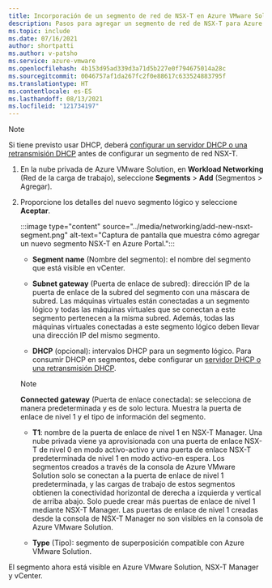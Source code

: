 ```yaml
---
title: Incorporación de un segmento de red de NSX-T en Azure VMware Solution
description: Pasos para agregar un segmento de red de NSX-T para Azure VMware Solution en Azure Portal.
ms.topic: include
ms.date: 07/16/2021
author: shortpatti
ms.author: v-patsho
ms.service: azure-vmware
ms.openlocfilehash: 4b153d95ad339d3a71d5b227e0f794675014a28c
ms.sourcegitcommit: 0046757af1da267fc2f0e88617c633524883795f
ms.translationtype: HT
ms.contentlocale: es-ES
ms.lasthandoff: 08/13/2021
ms.locfileid: "121734197"
---
```

<!-- Used in configure-dhcp-azure-vmware-solution.md and tutorial-nsx-t-network-segment.md -->


>[!NOTE]
>Si tiene previsto usar DHCP, deberá [configurar un servidor DHCP o una retransmisión DHCP](../configure-dhcp-azure-vmware-solution.md) antes de configurar un segmento de red NSX-T. 

1. En la nube privada de Azure VMware Solution, en **Workload Networking** (Red de la carga de trabajo), seleccione **Segments** > **Add** (Segmentos > Agregar). 

2. Proporcione los detalles del nuevo segmento lógico y seleccione **Aceptar**.

   :::image type="content" source="../media/networking/add-new-nsxt-segment.png" alt-text="Captura de pantalla que muestra cómo agregar un nuevo segmento NSX-T en Azure Portal.":::

   - **Segment name** (Nombre del segmento): el nombre del segmento que está visible en vCenter.

   - **Subnet gateway** (Puerta de enlace de subred): dirección IP de la puerta de enlace de la subred del segmento con una máscara de subred. Las máquinas virtuales están conectadas a un segmento lógico y todas las máquinas virtuales que se conectan a este segmento pertenecen a la misma subred.  Además, todas las máquinas virtuales conectadas a este segmento lógico deben llevar una dirección IP del mismo segmento.

   - **DHCP** (opcional): intervalos DHCP para un segmento lógico. Para consumir DHCP en segmentos, debe configurar un [servidor DHCP o una retransmisión DHCP](../configure-dhcp-azure-vmware-solution.md).    

   >[!NOTE]
   >**Connected gateway** (Puerta de enlace conectada): se selecciona de manera predeterminada y es de solo lectura.  Muestra la puerta de enlace de nivel 1 y el tipo de información del segmento. 
   >
   >- **T1**: nombre de la puerta de enlace de nivel 1 en NSX-T Manager. Una nube privada viene ya aprovisionada con una puerta de enlace NSX-T de nivel 0 en modo activo-activo y una puerta de enlace NSX-T predeterminada de nivel 1 en modo activo-en espera.  Los segmentos creados a través de la consola de Azure VMware Solution solo se conectan a la puerta de enlace de nivel 1 predeterminada, y las cargas de trabajo de estos segmentos obtienen la conectividad horizontal de derecha a izquierda y vertical de arriba abajo. Solo puede crear más puertas de enlace de nivel 1 mediante NSX-T Manager. Las puertas de enlace de nivel 1 creadas desde la consola de NSX-T Manager no son visibles en la consola de Azure VMware Solution. 
   >
   >- **Type** (Tipo): segmento de superposición compatible con Azure VMware Solution.

El segmento ahora está visible en Azure VMware Solution, NSX-T Manager y vCenter.
